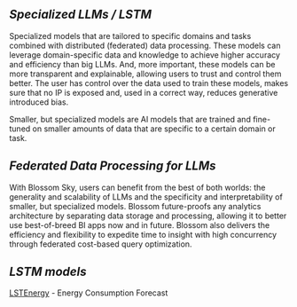***Specialized LLMs / LSTM***
----------------------
Specialized models that are tailored to specific domains and tasks combined with distributed (federated) data processing. These models can leverage domain-specific data and knowledge to achieve higher accuracy and efficiency than big LLMs. And, more important, these models can be more transparent and explainable, allowing users to trust and control them better. The user has control over the data used to train these models, makes sure that no IP is exposed and, used in a correct way, reduces generative introduced bias.

Smaller, but specialized models are AI models that are trained and fine-tuned on smaller amounts of data that are specific to a certain domain or task.

***Federated Data Processing for LLMs***
----------------------
With Blossom Sky, users can benefit from the best of both worlds: the generality and scalability of LLMs and the specificity and interpretability of smaller, but specialized models. Blossom future-proofs any analytics architecture by separating data storage and processing, allowing it to better use best-of-breed BI apps now and in future.  Blossom also delivers the efficiency and flexibility to expedite time to insight with high concurrency through federated cost-based query optimization.  

***LSTM models***
---------
[LSTEnergy](https://github.com/databloom-ai/LLM-LSTM/tree/main/LSTEnergy) - Energy Consumption Forecast
